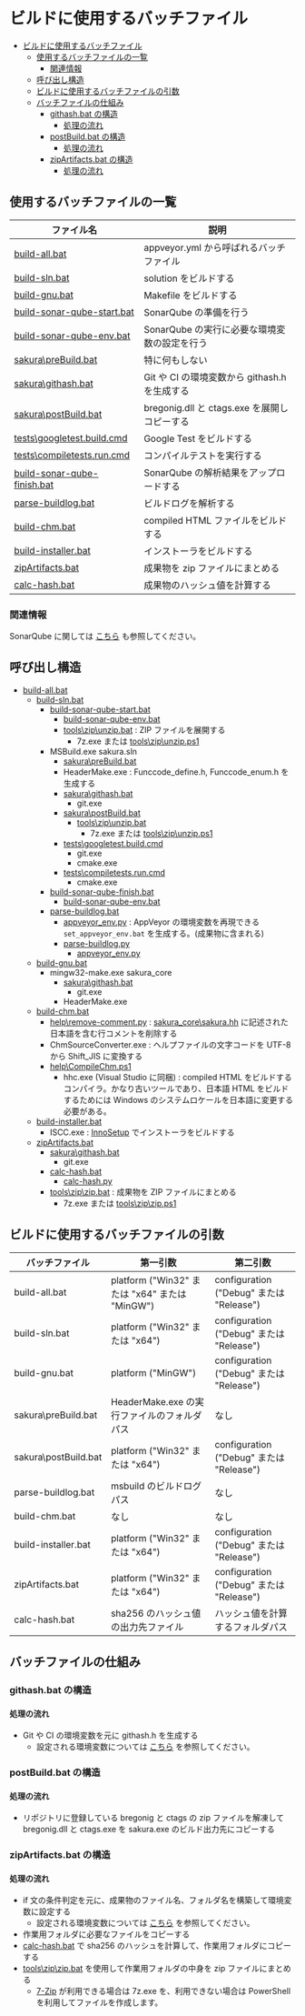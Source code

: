﻿# ビルドに使用するバッチファイル

<!-- TOC -->

- [ビルドに使用するバッチファイル](#ビルドに使用するバッチファイル)
  - [使用するバッチファイルの一覧](#使用するバッチファイルの一覧)
    - [関連情報](#関連情報)
  - [呼び出し構造](#呼び出し構造)
  - [ビルドに使用するバッチファイルの引数](#ビルドに使用するバッチファイルの引数)
  - [バッチファイルの仕組み](#バッチファイルの仕組み)
    - [githash.bat の構造](#githashbat-の構造)
      - [処理の流れ](#処理の流れ)
    - [postBuild.bat の構造](#postbuildbat-の構造)
      - [処理の流れ](#処理の流れ-1)
    - [zipArtifacts.bat の構造](#zipartifactsbat-の構造)
      - [処理の流れ](#処理の流れ-2)

<!-- /TOC -->

## 使用するバッチファイルの一覧

| ファイル名 | 説明 |
----|---- 
|[build-all.bat](build-all.bat)| appveyor.yml から呼ばれるバッチファイル  |
|[build-sln.bat](build-sln.bat) | solution をビルドする |
|[build-gnu.bat](build-gnu.bat) | Makefile をビルドする |
|[build-sonar-qube-start.bat](build-sonar-qube-start.bat) | SonarQube の準備を行う |
|[build-sonar-qube-env.bat](build-sonar-qube-env.bat) | SonarQube の実行に必要な環境変数の設定を行う |
|[sakura\preBuild.bat](sakura/preBuild.bat) | 特に何もしない |
|[sakura\githash.bat](sakura/githash.bat) | Git や CI の環境変数から githash.h を生成する |
|[sakura\postBuild.bat](sakura/postBuild.bat) | bregonig.dll と ctags.exe を展開しコピーする |
|[tests\googletest.build.cmd](tests/googletest.build.cmd) | Google Test をビルドする |
|[tests\compiletests.run.cmd](tests/compiletests.run.cmd) | コンパイルテストを実行する |
|[build-sonar-qube-finish.bat](build-sonar-qube-finish.bat) | SonarQube の解析結果をアップロードする |
|[parse-buildlog.bat](parse-buildlog.bat) | ビルドログを解析する |
|[build-chm.bat](build-chm.bat) | compiled HTML ファイルをビルドする |
|[build-installer.bat](build-installer.bat) | インストーラをビルドする |
|[zipArtifacts.bat](zipArtifacts.bat) | 成果物を zip ファイルにまとめる |
|[calc-hash.bat](calc-hash.bat) | 成果物のハッシュ値を計算する |

### 関連情報

SonarQube に関しては [こちら](SonarQube.md) も参照してください。

## 呼び出し構造

- [build-all.bat](build-all.bat)
    - [build-sln.bat](build-sln.bat)
        - [build-sonar-qube-start.bat](build-sonar-qube-start.bat)
            - [build-sonar-qube-env.bat](build-sonar-qube-env.bat)
            - [tools\zip\unzip.bat](tools/zip/unzip.bat) : ZIP ファイルを展開する
                - 7z.exe または [tools\zip\unzip.ps1](tools/zip/unzip.ps1)
        - MSBuild.exe sakura.sln
            - [sakura\preBuild.bat](sakura/preBuild.bat)
            - HeaderMake.exe : Funccode_define.h, Funccode_enum.h を生成する
            - [sakura\githash.bat](sakura/githash.bat)
                - git.exe
            - [sakura\postBuild.bat](sakura/postBuild.bat)
                - [tools\zip\unzip.bat](tools/zip/unzip.bat)
                    - 7z.exe または [tools\zip\unzip.ps1](tools/zip/unzip.ps1)
            - [tests\googletest.build.cmd](tests/googletest.build.cmd)
                - git.exe
                - cmake.exe
            - [tests\compiletests.run.cmd](tests/compiletests.run.cmd)
                - cmake.exe
        - [build-sonar-qube-finish.bat](build-sonar-qube-finish.bat)
            - [build-sonar-qube-env.bat](build-sonar-qube-env.bat)
        - [parse-buildlog.bat](parse-buildlog.bat)
            - [appveyor_env.py](appveyor_env.py) : AppVeyor の環境変数を再現できる `set_appveyor_env.bat` を生成する。(成果物に含まれる)
            - [parse-buildlog.py](parse-buildlog.py)
                - [appveyor_env.py](appveyor_env.py)
    - [build-gnu.bat](build-gnu.bat)
        - mingw32-make.exe sakura_core
            - [sakura\githash.bat](sakura/githash.bat)
                - git.exe
            - HeaderMake.exe
    - [build-chm.bat](build-chm.bat)
        - [help\remove-comment.py](help/remove-comment.py) : [sakura_core\sakura.hh](sakura_core/sakura.hh) に記述された日本語を含む行コメントを削除する
        - ChmSourceConverter.exe : ヘルプファイルの文字コードを UTF-8 から Shift_JIS に変換する
        - [help\CompileChm.ps1](help/CompileChm.ps1)
            - hhc.exe (Visual Studio に同梱) : compiled HTML をビルドするコンパイラ。かなり古いツールであり、日本語 HTML をビルドするためには Windows のシステムロケールを日本語に変更する必要がある。
    - [build-installer.bat](build-installer.bat)
        - ISCC.exe : [InnoSetup](https://www.jrsoftware.org/isinfo.php) でインストーラをビルドする
    - [zipArtifacts.bat](zipArtifacts.bat)
        - [sakura\githash.bat](sakura/githash.bat)
            - git.exe
        - [calc-hash.bat](calc-hash.bat)
            - [calc-hash.py](calc-hash.py)
        - [tools\zip\zip.bat](tools/zip/zip.bat) : 成果物を ZIP ファイルにまとめる
            - 7z.exe または [tools\zip\zip.ps1](tools/zip/zip.ps1)

## ビルドに使用するバッチファイルの引数

| バッチファイル | 第一引数 | 第二引数 |
----|----|----
|build-all.bat       | platform ("Win32" または "x64" または "MinGW") | configuration ("Debug" または "Release")  |
|build-sln.bat       | platform ("Win32" または "x64") | configuration ("Debug" または "Release")  |
|build-gnu.bat       | platform ("MinGW") | configuration ("Debug" または "Release")  |
|sakura\preBuild.bat | HeaderMake.exe の実行ファイルのフォルダパス | なし |
|sakura\postBuild.bat| platform ("Win32" または "x64") | configuration ("Debug" または "Release")  |
|parse-buildlog.bat  | msbuild のビルドログパス | なし |
|build-chm.bat       | なし | なし |
|build-installer.bat | platform ("Win32" または "x64") | configuration ("Debug" または "Release")  |
|zipArtifacts.bat    | platform ("Win32" または "x64") | configuration ("Debug" または "Release")  |
|calc-hash.bat       | sha256 のハッシュ値の出力先ファイル | ハッシュ値を計算するフォルダパス |

## バッチファイルの仕組み

### githash.bat の構造

#### 処理の流れ

- Git や CI の環境変数を元に githash.h を生成する
    - 設定される環境変数については [こちら](ci-build.md) を参照してください。

### postBuild.bat の構造

#### 処理の流れ

* リポジトリに登録している bregonig と ctags の zip ファイルを解凍して bregonig.dll と ctags.exe を sakura.exe のビルド出力先にコピーする

### zipArtifacts.bat の構造

#### 処理の流れ

* if 文の条件判定を元に、成果物のファイル名、フォルダ名を構築して環境変数に設定する
    - 設定される環境変数については [こちら](ci-build.md#zipartifactsbat-で設定する環境変数) を参照してください。
* 作業用フォルダに必要なファイルをコピーする
* [calc-hash.bat](calc-hash.bat) で sha256 のハッシュを計算して、作業用フォルダにコピーする
* [tools\zip\zip.bat](tools/zip/zip.bat) を使用して作業用フォルダの中身を zip ファイルにまとめる
    - [7-Zip](https://sevenzip.osdn.jp/) が利用できる場合は 7z.exe を、利用できない場合は PowerShell を利用してファイルを作成します。
